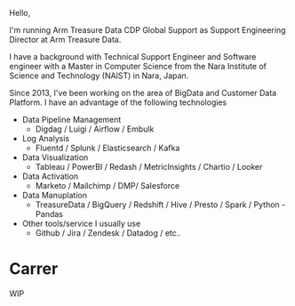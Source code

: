 Hello,

I'm running Arm Treasure Data CDP Global Support as Support Engineering Director at Arm Treasure Data.

I have a background with Technical Support Engineer and Software engineer with a Master in Computer Science from the Nara Institute of Science and Technology (NAIST) in Nara, Japan.

Since 2013, I've been working on the area of BigData and Customer Data Platform.
I have an advantage of the following technologies

- Data Pipeline Management
  - Digdag / Luigi / Airflow / Embulk
- Log Analysis
  - Fluentd / Splunk / Elasticsearch / Kafka
- Data Visualization
  - Tableau / PowerBI / Redash / MetricInsights / Chartio / Looker
- Data Activation
  - Marketo / Mailchimp / DMP/ Salesforce
- Data Manuplation
  - TreasureData / BigQuery / Redshift / Hive / Presto / Spark / Python - Pandas
- Other tools/service I usually use
  - Github / Jira / Zendesk / Datadog / etc.. 
  
# Carrer

WIP
